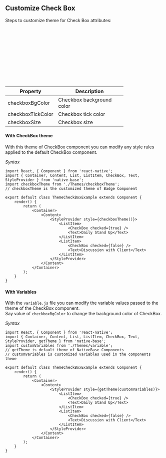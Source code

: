 ## Customize Check Box

Steps to customize theme for Check Box attributes:
<br />


<table>
  <thead>
    <tr style="border-style: hidden">
      <th style="border-style: hidden"><div style="background: url(https://docs.nativebase.io/docs/assets/iphone.png) no-repeat; padding: 63px 20px 100px 18px; width: 292px"><img src="{{('https://docs.nativebase.io/docs/assets/ios/guide/theme-checkbox.png')}}" alt="" /></div></th>
    </tr>
  </thead>
</table>

<table class = "table table-hover" style="width: 75%; ">
        <thead>
            <tr>
                <th>Property</th>
                <th>Description</th>
            </tr>
        </thead>
        <tbody>
            <tr>
                <td>checkboxBgColor</td>
                <td>Checkbox background color</td>
            </tr>
            <tr>
                <td>checkboxTickColor</td>
                <td>Checkbox tick color</td>
            </tr>
            <tr>
                <td>checkboxSize</td>
                <td>Checkbox size</td>
            </tr>
        </tbody>
    </table>

#### With CheckBox theme

With this theme of CheckBox component you can modify any style rules applied to the default CheckBox component.

*Syntax*

<pre class="line-numbers"><code class="language-jsx">import React, { Component } from 'react-native';
import { Container, Content, List, ListItem, CheckBox, Text, StyleProvider } from 'native-base';
import checkboxTheme from './Themes/checkboxTheme';
​// checkboxTheme is the customized theme of Badge Component
​
export default class ThemeCheckBoxExample extends Component {
    render() {
        return (
            &lt;Container>
                &lt;Content>
                    &lt;StyleProvider style={checkboxTheme()}>
                        &lt;ListItem>
                            &lt;CheckBox checked={true} />
                            &lt;Text>Daily Stand Up&lt;/Text>
                        &lt;/ListItem>
                        &lt;ListItem>
                            &lt;CheckBox checked={false} />
                            &lt;Text>Discussion with Client&lt;/Text>
                        &lt;/ListItem>
                    &lt;/StyleProvider>
                &lt;/Content>
            &lt;/Container>
        );
    }
}</code></pre>


#### With Variables

With the <code>variable.js</code> file you can modify the variable values passed to the theme of the CheckBox component.<br />
Say value of <code>checkboxBgColor</code> to change the background color of CheckBox.

*Syntax*

<pre class="line-numbers"><code class="language-jsx">import React, { Component } from 'react-native';
import { Container, Content, List, ListItem, CheckBox, Text, StyleProvider, getTheme } from 'native-base';
import customVariables from './Themes/variable';
​// getTheme is default theme of NativeBase Components
// customVariables is customized variables used in the components theme
​
export default class ThemeCheckBoxExample extends Component {
    render() {
        return (
            &lt;Container>
                &lt;Content>
                    &lt;StyleProvider style={getTheme(customVariables)}>
                        &lt;ListItem>
                            &lt;CheckBox checked={true} />
                            &lt;Text>Daily Stand Up&lt;/Text>
                        &lt;/ListItem>
                        &lt;ListItem>
                            &lt;CheckBox checked={false} />
                            &lt;Text>Discussion with Client&lt;/Text>
                        &lt;/ListItem>
                    &lt;/StyleProvider>
                &lt;/Content>
            &lt;/Container>
        );
    }
}</code></pre>
